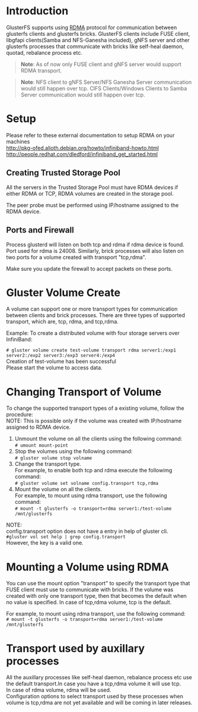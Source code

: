# Introduction

GlusterFS supports using [RDMA](http://www.rfc-editor.org/rfc/rfc5040.txt) protocol for communication between glusterfs clients and glusterfs bricks.
GlusterFS clients include FUSE client, libgfapi clients(Samba and NFS-Ganesha included), gNFS server and other glusterfs processes that communicate with bricks like self-heal daemon, quotad, rebalance process etc.

> **Note**: As of now only FUSE client and gNFS server would support RDMA transport.

> **Note**: NFS client to gNFS Server/NFS Ganesha Server communication would still happen over tcp. CIFS Clients/Windows Clients to Samba Server communication would still happen over tcp.

# Setup
Please refer to these external documentation to setup RDMA on your machines  
http://pkg-ofed.alioth.debian.org/howto/infiniband-howto.html  
http://people.redhat.com/dledford/infiniband_get_started.html  

## Creating Trusted Storage Pool
All the servers in the Trusted Storage Pool must have RDMA devices if either RDMA or TCP, RDMA volumes are created in the storage pool.

The peer probe must be performed using IP/hostname assigned to the RDMA device.

## Ports and Firewall
Process glusterd will listen on both tcp and rdma if rdma device is found. Port used for rdma is 24008. Similarly, brick processes will also listen on two ports for a volume created with transport "tcp,rdma".

Make sure you update the firewall to accept packets on these ports.

# Gluster Volume Create

A volume can support one or more transport types for communication between clients and brick processes. There are three types of supported transport, which are, tcp, rdma, and tcp,rdma.

Example: To create a distributed volume with four storage servers over InfiniBand:

`# gluster volume create test-volume transport rdma server1:/exp1 server2:/exp2 server3:/exp3 server4:/exp4`  
Creation of test-volume has been successful  
Please start the volume to access data.

# Changing Transport of Volume
To change the supported transport types of a existing volume, follow the procedure:  
NOTE: This is possible only if the volume was created with IP/hostname assigned to RDMA device.  

  1. Unmount the volume on all the clients using the following command:  
`# umount mount-point`  
  2. Stop the volumes using the following command:  
`# gluster volume stop volname`  
  3. Change the transport type.  
For example, to enable both tcp and rdma execute the followimg command:  
`# gluster volume set volname config.transport tcp,rdma`  
  4. Mount the volume on all the clients.  
For example, to mount using rdma transport, use the following command:  
`# mount -t glusterfs -o transport=rdma server1:/test-volume /mnt/glusterfs`

NOTE:  
config.transport option does not have a entry in help of gluster cli.  
`#gluster vol set help | grep config.transport`  
However, the key is a valid one. 

# Mounting a Volume using RDMA

You can use the mount option "transport" to specify the transport type that FUSE client must use to communicate with bricks. If the volume was created with only one transport type, then that becomes the default when no value is specified. In case of tcp,rdma volume, tcp is the default.

For example, to mount using rdma transport, use the following command:  
`# mount -t glusterfs -o transport=rdma server1:/test-volume /mnt/glusterfs`

# Transport used by auxillary processes
All the auxillary processes like self-heal daemon, rebalance process etc use the default transport.In case you have a tcp,rdma volume it will use tcp.  
In case of rdma volume, rdma will be used.  
Configuration options to select transport used by these processes when volume is tcp,rdma are not yet available and will be coming in later releases.